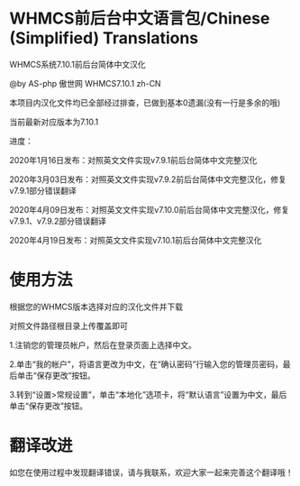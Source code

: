 # WHMCS前后台中文语言包/Chinese (Simplified) Translations
WHMCS系统7.10.1前后台简体中文汉化

@by AS-php 傲世网 WHMCS7.10.1 zh-CN

本项目内汉化文件均已全部经过排查，已做到基本0遗漏(没有一行是多余的哦)

当前最新对应版本为7.10.1

进度：

2020年1月16日发布：对照英文文件实现v7.9.1前后台简体中文完整汉化

2020年3月03日发布：对照英文文件实现v7.9.2前后台简体中文完整汉化，修复v7.9.1部分错误翻译

2020年4月09日发布：对照英文文件实现v7.10.0前后台简体中文完整汉化，修复v7.9.1、v7.9.2部分错误翻译

2020年4月19日发布：对照英文文件实现v7.10.1前后台简体中文完整汉化

# 使用方法
根据您的WHMCS版本选择对应的汉化文件并下载

对照文件路径根目录上传覆盖即可

1.注销您的管理员帐户，然后在登录页面上选择中文。

2.单击“我的帐户”，将语言更改为中文，在“确认密码”行输入您的管理员密码，最后单击“保存更改”按钮。

3.转到“设置>常规设置”，单击“本地化”选项卡，将“默认语言”设置为中文，最后单击“保存更改”按钮。

# 翻译改进
如您在使用过程中发现翻译错误，请与我联系，欢迎大家一起来完善这个翻译哦！
